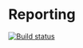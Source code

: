# Reporting 
[![Build status](https://ci.appveyor.com/api/projects/status/7oikc42f19rvt74h?svg=true)](https://ci.appveyor.com/project/Aleksey29247/reporting)

